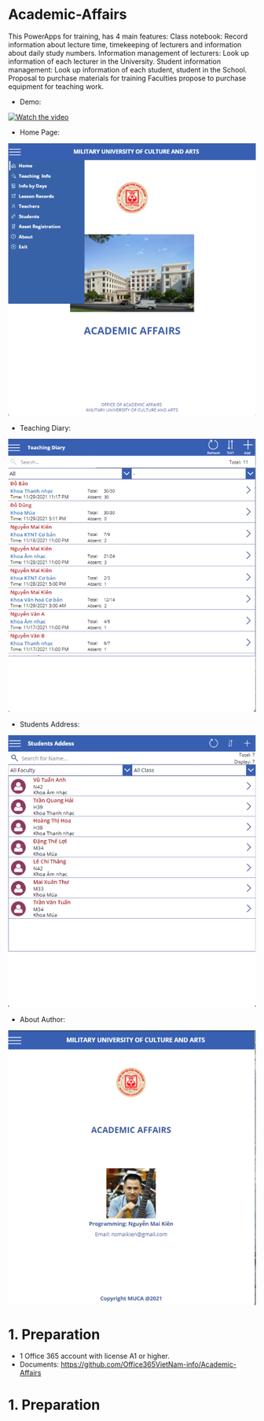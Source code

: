 # Academic-Affairs
This PowerApps for training, has 4 main features: Class notebook: Record information about lecture time, timekeeping of lecturers and information about daily study numbers. Information management of lecturers: Look up information of each lecturer in the University. Student information management: Look up information of each student, student in the School. Proposal to purchase materials for training Faculties propose to purchase equipment for teaching work.

* Demo:

[![Watch the video](https://img.youtube.com/vi/qyBn07G8LCE/maxresdefault.jpg)](https://www.youtube.com/watch?v=qyBn07G8LCE )

* Home Page:

![Home Page](https://github.com/Office365VietNam-info/Academic-Affairs/blob/main/Images/1.png?raw=true)

* Teaching Diary:

![Teaching Diary](https://github.com/Office365VietNam-info/Academic-Affairs/blob/main/Images/2.png?raw=true)

* Students Address:

![Students Address](https://github.com/Office365VietNam-info/Academic-Affairs/blob/main/Images/3.png?raw=true)

* About Author:

![About Author](https://github.com/Office365VietNam-info/Academic-Affairs/blob/main/Images/4.png?raw=true)


# 1. Preparation
- 1 Office 365 account with license A1 or higher.
- Documents: https://github.com/Office365VietNam-info/Academic-Affairs

# 1. Preparation